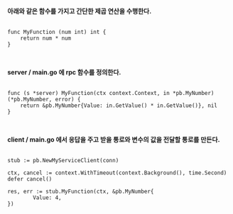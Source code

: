 **아래와 같은 함수를 가지고 간단한 제곱 연산을 수행한다.**<br>
<br>
```
func MyFunction (num int) int {
    return num * num 
}
```

<br>

**server / main.go 에 rpc 함수를 정의한다.** <br>
<br>

```
func (s *server) MyFunction(ctx context.Context, in *pb.MyNumber) (*pb.MyNumber, error) {
	return &pb.MyNumber{Value: in.GetValue() * in.GetValue()}, nil
}
```
<br>

**client / main.go 에서 응답을 주고 받을 통로와 변수의 값을 전달할 통로를 만든다.** <br>
<br>
```
stub := pb.NewMyServiceClient(conn)

ctx, cancel := context.WithTimeout(context.Background(), time.Second)
defer cancel()

res, err := stub.MyFunction(ctx, &pb.MyNumber{
		Value: 4,
})
```
